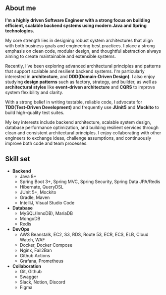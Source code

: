 ## About me

**I’m a highly driven Software Engineer with a strong focus on building efficient, scalable backend systems using modern Java and Spring technologies.**

My core strength lies in designing robust system architectures that align with both business goals and engineering best practices. I place a strong emphasis on clean code, modular design, and thoughtful abstraction always aiming to create maintainable and extensible systems.

Recently, I’ve been exploring advanced architectural principles and patterns that support scalable and resilient backend systems. I'm particularly interested in **architecture**, and **DDD(Domain-Driven Design)**. I also enjoy studying **design patterns** such as factory, strategy, and builder, as well as **architectural styles** like **event-driven architecture** and **CQRS** to improve system flexibility and clarity.

With a strong belief in writing testable, reliable code, I advocate for **TDD(Test-Driven Development)** and frequently use **JUnit5** and **Mockito** to build high-quality test suites.

My key interests include backend architecture, scalable system design, database performance optimization, and building resilient services through clean and consistent architectural principles. I enjoy collaborating with other engineers to exchange ideas, challenge assumptions, and continuously improve both code and team processes.

## Skill set

- **Backend**
  - Java 8+
  - Spring Boot 3+, Spring MVC, Spring Security, Spring Data JPA/Redis
  - Hibernate, QueryDSL
  - JUnit 5+, Mockito
  - Gradle, Maven
  - IntelliJ, Visual Studio Code
- **Database**
  - MySQL(InnoDB), MariaDB
  - MongoDB
  - Redis
- **DevOps**
  - AWS Beanstalk, EC2, S3, RDS, Route 53, ECR, ECS, ELB, Cloud Watch, WAF
  - Docker, Docker Compose
  - Nginx, Fail2Ban
  - Github Actions
  - Grafana, Prometheus
- **Collaboration**
  - Git, Github
  - Swagger
  - Slack, Notion, Discord
  - Figma
